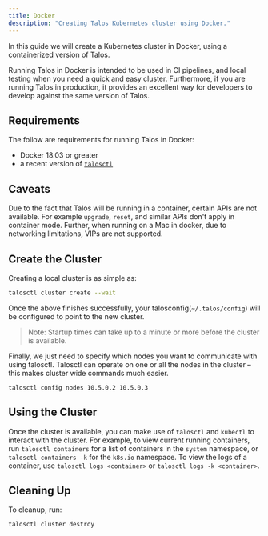 ```yaml
---
title: Docker
description: "Creating Talos Kubernetes cluster using Docker."
---
```


In this guide we will create a Kubernetes cluster in Docker, using a containerized version of Talos.

Running Talos in Docker is intended to be used in CI pipelines, and local testing when you need a quick and easy cluster.
Furthermore, if you are running Talos in production, it provides an excellent way for developers to develop against the same version of Talos.

## Requirements

The follow are requirements for running Talos in Docker:

- Docker 18.03 or greater
- a recent version of [`talosctl`](https://github.com/siderolabs/talos/releases)

## Caveats

Due to the fact that Talos will be running in a container, certain APIs are not available.
For example `upgrade`, `reset`, and similar APIs don't apply in container mode.
Further, when running on a Mac in docker,  due to networking limitations, VIPs are not supported.

## Create the Cluster

Creating a local cluster is as simple as:

```bash
talosctl cluster create --wait
```

Once the above finishes successfully, your talosconfig(`~/.talos/config`) will be configured to point to the new cluster.

> Note: Startup times can take up to a minute or more before the cluster is available.

Finally, we just need to specify which nodes you want to communicate with using talosctl.
Talosctl can operate on one or all the nodes in the cluster – this makes cluster wide commands much easier.

`talosctl config nodes 10.5.0.2 10.5.0.3`

## Using the Cluster

Once the cluster is available, you can make use of `talosctl` and `kubectl` to interact with the cluster.
For example, to view current running containers, run `talosctl containers` for a list of containers in the `system` namespace, or `talosctl containers -k` for the `k8s.io` namespace.
To view the logs of a container, use `talosctl logs <container>` or `talosctl logs -k <container>`.

## Cleaning Up

To cleanup, run:

```bash
talosctl cluster destroy
```
